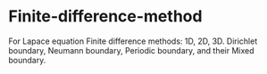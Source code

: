 # Finite-difference-method
For Lapace equation 
    Finite difference methods: 
          1D, 2D, 3D. 
          Dirichlet boundary, Neumann boundary, Periodic boundary, and their Mixed boundary.
